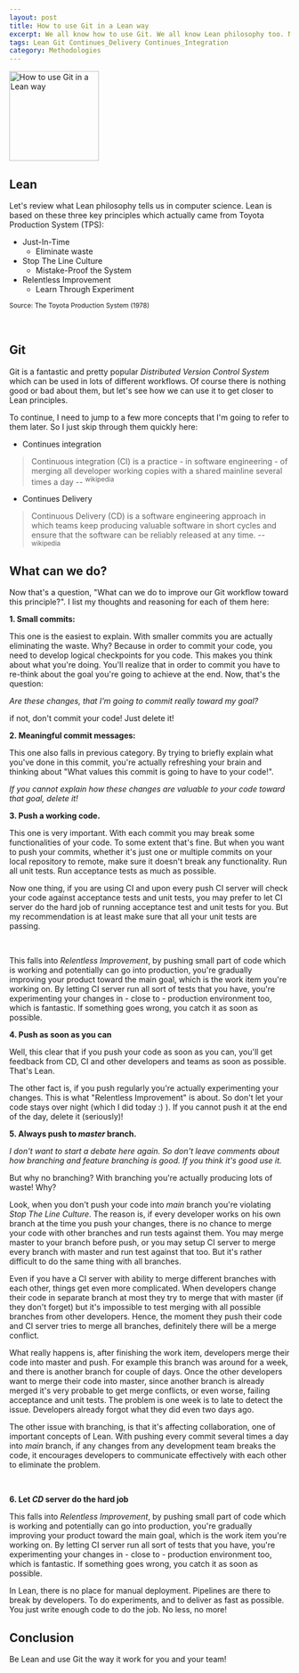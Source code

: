 ```yaml
---
layout: post
title: How to use Git in a Lean way
excerpt: We all know how to use Git. We all know Lean philosophy too. Now the question is "Do we use Git toward Lean philosophy?"
tags: Lean Git Continues_Delivery Continues_Integration
category: Methodologies
---
```


<img src="{{ site.url }}/img/git-logo.png" width="161" alt="How to use Git in a Lean way" title="How to use Git in a Lean way" />

## Lean

Let's review what Lean philosophy tells us in computer science. Lean is based on these three key principles which actually came from Toyota Production System (TPS): 

* Just-In-Time
    + Eliminate waste
* Stop The Line Culture
    + Mistake-Proof the System
* Relentless Improvement
    + Learn Through Experiment

<sup>Source: The Toyota Production System (1978)</sup>

<div class="ads"> 
    <ins class="adsbygoogle" style="display:block" data-ad-client="ca-pub-7360583392867579" data-ad-slot="4587256441" data-ad-format="rectangle"></ins> 
</div> 
<script> (adsbygoogle = window.adsbygoogle || []).push({}); </script>
<br />

## Git

Git is a fantastic and pretty popular *Distributed Version Control System* which can be used in lots of different workflows. Of course there is nothing good or bad about them, but let's see how we can use it to get closer to Lean principles.

To continue, I need to jump to a few more concepts that I'm going to refer to them later. So I just skip through them quickly here:

* Continues integration

> Continuous integration (CI) is a practice - in software engineering - of merging all developer working copies with a shared mainline several times a day -- <sup>wikipedia</sup>

* Continues Delivery

> Continuous Delivery (CD) is a software engineering approach in which teams keep producing valuable software in short cycles and ensure that the software can be reliably released at any time. -- <sup>wikipedia</sup>

## What can we do?

Now that's a question, "What can we do to improve our Git workflow toward this principle?". I list my thoughts and reasoning for each of them here:

**1. Small commits:**

This one is the easiest to explain. With smaller commits you are actually eliminating the waste. Why? Because in order to commit your code, you need to develop logical checkpoints for you code. This makes you think about what you're doing. You'll realize that in order to commit you have to re-think about the goal you're going to achieve at the end. Now, that's the question: 

*Are these changes, that I'm going to commit really toward my goal?*

if not, don't commit your code! Just delete it!

**2. Meaningful commit messages:**

This one also falls in previous category. By trying to briefly explain what you've done in this commit, you're actually refreshing your brain and thinking about "What values this commit is going to have to your code!".

*If you cannot explain how these changes are valuable to your code toward that goal, delete it!*

**3. Push a working code.**

This one is very important. With each commit you may break some functionalities of your code. To some extent that's fine. But when you want to push your commits, whether it's just one or multiple commits on your local repository to remote, make sure it doesn't break any functionality. Run all unit tests. Run acceptance tests as much as possible.

Now one thing, if you are using CI and upon every push CI server will check your code against acceptance tests and unit tests, you may prefer to let CI server do the hard job of running acceptance test and unit tests for you. But my recommendation is at least make sure that all your unit tests are passing.

<div class="ads"> 
    <ins class="adsbygoogle" style="display:block" data-ad-client="ca-pub-7360583392867579" data-ad-slot="4587256441" data-ad-format="horizontal"></ins> 
</div> 
<script> (adsbygoogle = window.adsbygoogle || []).push({}); </script>
<br />

This falls into *Relentless Improvement*, by pushing small part of code which is working and potentially can go into production, you're gradually improving your product toward the main goal, which is the work item you're working on. By letting CI server run all sort of tests that you have, you're experimenting your changes in - close to - production environment too, which is fantastic. If something goes wrong, you catch it as soon as possible.

**4. Push as soon as you can**

Well, this clear that if you push your code as soon as you can, you'll get feedback from CD, CI and other developers and teams as soon as possible. That's Lean.

The other fact is, if you push regularly you're actually experimenting your changes. This is  what "Relentless Improvement" is about. So don't let your code stays over night (which I did today :) ). If you cannot push it at the end of the day, delete it (seriously)!

**5. Always push to *master* branch.**

*I don't want to start a debate here again. So don't leave comments about how branching and feature branching is good. If you think it's good use it.*

But why no branching? With branching you're actually producing lots of waste! Why?

Look, when you don't push your code into *main* branch you're violating *Stop The Line Culture*. The reason is, if every developer works on his own branch at the time you push your changes, there is no chance to merge your code with other branches and run tests against them. You may merge master to your branch before push, or you may setup CI server to merge every branch with master and run test against that too. But it's rather difficult to do the same thing with all branches.

Even if you have a CI server with ability to merge different branches with each other, things get even more complicated. When developers change their code in separate branch at most they try to merge that with master (if they don't forget) but it's impossible to test merging with all possible branches from other developers. Hence, the moment they push their code and CI server tries to merge all branches, definitely there will be a merge conflict.

What really happens is, after finishing the work item, developers merge their code into master and push. For example this branch was around for a week, and there is another branch for couple of days. Once the other developers want to merge their code into master, since another branch is already merged it's very probable to get merge conflicts, or even worse, failing acceptance and unit tests. The problem is one week is to late to detect the issue. Developers already forgot what they did even two days ago.

The other issue with branching, is that it's affecting collaboration, one of important concepts of Lean. With pushing every commit several times a day into *main* branch, if any changes from any development team breaks the code, it encourages developers to communicate effectively with each other to eliminate the problem.

<div class="ads"> 
    <ins class="adsbygoogle" style="display:block" data-ad-client="ca-pub-7360583392867579" data-ad-slot="4587256441" data-ad-format="horizontal"></ins> 
</div> 
<script> (adsbygoogle = window.adsbygoogle || []).push({}); </script>
<br />

**6. Let *CD* server do the hard job**

This falls into *Relentless Improvement*, by pushing small part of code which is working and potentially can go into production, you're gradually improving your product toward the main goal, which is the work item you're working on. By letting CI server run all sort of tests that you have, you're experimenting your changes in - close to - production environment too, which is fantastic. If something goes wrong, you catch it as soon as possible.

In Lean, there is no place for manual deployment. Pipelines are there to break by developers. To do experiments, and to deliver as fast as possible. You just write enough code to do the job. No less, no more!

## Conclusion

Be Lean and use Git the way it work for you and your team!
